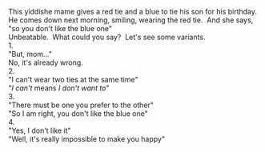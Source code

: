 This yiddishe mame gives a red tie and a blue to tie his son for
his birthday.  He comes down next morning, smiling, wearing the red
tie.  And she says, "so you don't like the blue one"  
Unbeatable.  What could you say?  Let's see some variants.  
1.  
"But, mom..."  
No, it's already wrong.  
2.  
"I can't wear two ties at the same time"  
"*I can't* means *I don't want to*"  
3.  
"There must be one you prefer to the other"  
"So I am right, you don't like the blue one"  
4.  
"Yes, I don't like it"  
"Well, it's really impossible to make you happy"


